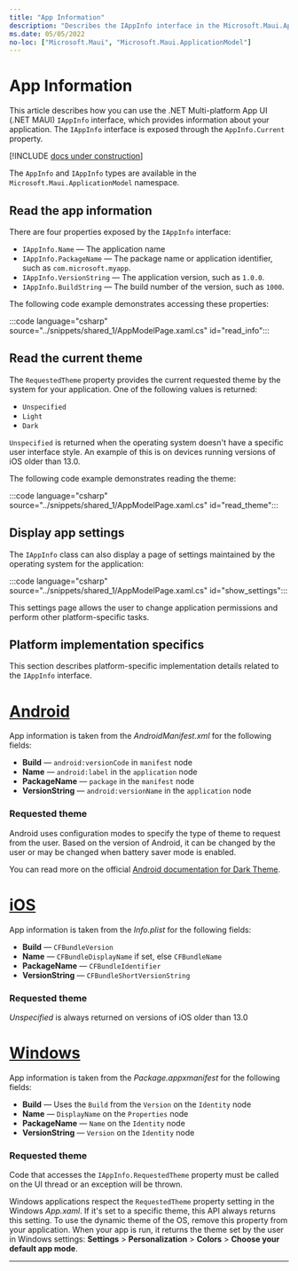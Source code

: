 ```yaml
---
title: "App Information"
description: "Describes the IAppInfo interface in the Microsoft.Maui.ApplicationModel namespace, which provides information about your application. For example, it exposes the app name and version."
ms.date: 05/05/2022
no-loc: ["Microsoft.Maui", "Microsoft.Maui.ApplicationModel"]
---
```


# App Information

This article describes how you can use the .NET Multi-platform App UI (.NET MAUI) `IAppInfo` interface, which provides information about your application. The `IAppInfo` interface is exposed through the `AppInfo.Current` property.

[!INCLUDE [docs under construction](~/includes/preview-note.md)]

The `AppInfo` and `IAppInfo` types are available in the `Microsoft.Maui.ApplicationModel` namespace.

## Read the app information

There are four properties exposed by the `IAppInfo` interface:

- `IAppInfo.Name` &mdash; The application name
- `IAppInfo.PackageName` &mdash; The package name or application identifier, such as `com.microsoft.myapp`.
- `IAppInfo.VersionString` &mdash; The application version, such as `1.0.0`.
- `IAppInfo.BuildString` &mdash; The build number of the version, such as `1000`.

The following code example demonstrates accessing these properties:

:::code language="csharp" source="../snippets/shared_1/AppModelPage.xaml.cs" id="read_info":::

## Read the current theme

The `RequestedTheme` property provides the current requested theme by the system for your application. One of the following values is returned:

- `Unspecified`
- `Light`
- `Dark`

`Unspecified` is returned when the operating system doesn't have a specific user interface style. An example of this is on devices running versions of iOS older than 13.0.

The following code example demonstrates reading the theme:

:::code language="csharp" source="../snippets/shared_1/AppModelPage.xaml.cs" id="read_theme":::

## Display app settings

The `IAppInfo` class can also display a page of settings maintained by the operating system for the application:

:::code language="csharp" source="../snippets/shared_1/AppModelPage.xaml.cs" id="show_settings":::

This settings page allows the user to change application permissions and perform other platform-specific tasks.

## Platform implementation specifics

This section describes platform-specific implementation details related to the `IAppInfo` interface.

<!-- markdownlint-disable MD025 -->

# [Android](#tab/android)

App information is taken from the _AndroidManifest.xml_ for the following fields:

- **Build** &mdash; `android:versionCode` in `manifest` node
- **Name** &mdash; `android:label` in the `application` node
- **PackageName** &mdash; `package` in the `manifest` node
- **VersionString** &mdash; `android:versionName` in the `application` node

### Requested theme

Android uses configuration modes to specify the type of theme to request from the user. Based on the version of Android, it can be changed by the user or may be changed when battery saver mode is enabled.

You can read more on the official [Android documentation for Dark Theme](https://developer.android.com/guide/topics/ui/look-and-feel/darktheme).

# [iOS](#tab/ios)

App information is taken from the _Info.plist_ for the following fields:

- **Build** &mdash; `CFBundleVersion`
- **Name** &mdash; `CFBundleDisplayName` if set, else `CFBundleName`
- **PackageName** &mdash; `CFBundleIdentifier`
- **VersionString** &mdash; `CFBundleShortVersionString`

### Requested theme

_Unspecified_ is always returned on versions of iOS older than 13.0

# [Windows](#tab/windows)

App information is taken from the _Package.appxmanifest_ for the following fields:

- **Build** &mdash; Uses the `Build` from the `Version` on the `Identity` node
- **Name** &mdash; `DisplayName` on the `Properties` node
- **PackageName** &mdash; `Name` on the `Identity` node
- **VersionString** &mdash; `Version` on the `Identity` node

### Requested theme

Code that accesses the `IAppInfo.RequestedTheme` property must be called on the UI thread or an exception will be thrown.

Windows applications respect the `RequestedTheme` property setting in the Windows _App.xaml_. If it's set to a specific theme, this API always returns this setting. To use the dynamic theme of the OS, remove this property from your application. When your app is run, it returns the theme set by the user in Windows settings: **Settings** > **Personalization** > **Colors** > **Choose your default app mode**.

<!-- TODO: You can read more on the [Windows Requested Theme Documentation](/uwp/api/windows.ui.xaml.application.requestedtheme). -->

--------------

<!-- markdownlint-enable MD025 -->
